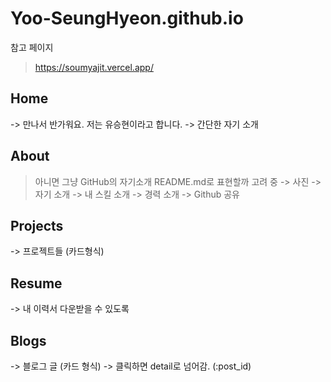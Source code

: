 # Yoo-SeungHyeon.github.io

참고 페이지
> https://soumyajit.vercel.app/

## Home
-> 만나서 반가워요. 저는 유승현이라고 합니다.
-> 간단한 자기 소개

## About
> 아니면 그냥 GitHub의 자기소개 README.md로 표현할까 고려 중
-> 사진
-> 자기 소개
-> 내 스킬 소개
-> 경력 소개
-> Github 공유

## Projects
-> 프로젝트들 (카드형식)

## Resume
-> 내 이력서 다운받을 수 있도록

## Blogs
-> 블로그 글 (카드 형식)
-> 클릭하면 detail로 넘어감. (:post_id)